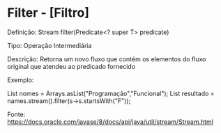 # Filter - [Filtro]

Definição: Stream<T> filter(Predicate<? super T> predicate)

Tipo: Operação Intermediária

Descrição: Retorna um novo fluxo que contém os elementos do fluxo original que atendeu ao predicado fornecido

Exemplo: 

List nomes = Arrays.asList("Programação","Funcional");
List resultado = names.stream().filter(s->s.startsWith("F"));

Fonte: https://docs.oracle.com/javase/8/docs/api/java/util/stream/Stream.html
